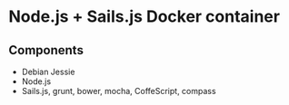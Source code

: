 Node.js + Sails.js Docker container
===================

Components
-------------
 * Debian Jessie
 * Node.js
 * Sails.js, grunt, bower, mocha, CoffeScript, compass
